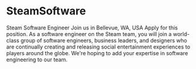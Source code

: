 # SteamSoftware
Steam Software Engineer Join us in Bellevue, WA, USA  Apply for this position. As a software engineer on the Steam team, you will join a world-class group of software engineers, business leaders, and designers who are continually creating and releasing social entertainment experiences to players around the globe. We're hoping to add your expertise in software engineering to our team.
